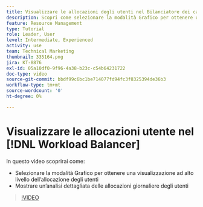 ```yaml
---
title: Visualizzare le allocazioni degli utenti nel Bilanciatore dei carichi di lavoro
description: Scopri come selezionare la modalità Grafico per ottenere una visualizzazione ad alto livello dell’allocazione degli utenti e mostrare un'analisi dettagliata della loro allocazione giornaliera.
feature: Resource Management
type: Tutorial
role: Leader, User
level: Intermediate, Experienced
activity: use
team: Technical Marketing
thumbnail: 335164.png
jira: KT-8876
exl-id: 05a10df0-9f96-4a38-b23c-c54b64231722
doc-type: video
source-git-commit: bbdf99c6bc1be714077fd94fc3f8325394de36b3
workflow-type: tm+mt
source-wordcount: '0'
ht-degree: 0%

---
```


# Visualizzare le allocazioni utente nel [!DNL Workload Balancer]

In questo video scoprirai come:

* Selezionare la modalità Grafico per ottenere una visualizzazione ad alto livello dell’allocazione degli utenti
* Mostrare un’analisi dettagliata delle allocazioni giornaliere degli utenti

>[!VIDEO](https://video.tv.adobe.com/v/3413839/?quality=12&learn=on&enablevpops=1&captions=ita)
